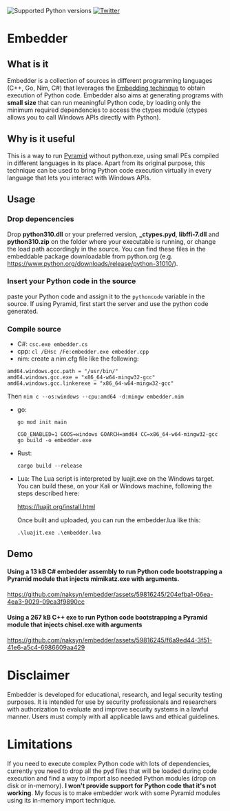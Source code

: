 ![Supported Python versions](https://img.shields.io/badge/python-3.7+-blue.svg) [![Twitter](https://img.shields.io/twitter/follow/naksyn?label=naksyn&style=social)](https://twitter.com/intent/follow?screen_name=naksyn)

# Embedder

## What is it

Embedder is a collection of sources in different programming languages (C++, Go, Nim, C#) that leverages the [Embedding techinque](https://docs.python.org/3/extending/embedding.html) to obtain execution of Python code.
Embedder also aims at generating programs with **small size** that can run meaningful Python code, by loading only the minimum required dependencies to access the ctypes module (ctypes allows you to call Windows APIs directly with Python).

## Why is it useful

This is a way to run [Pyramid](https://github.com/naksyn/Pyramid) without python.exe, using small PEs compiled in different languages in its place. Apart from its original purpose, this technique can be used to bring Python code execution virtually in every language that lets you interact with Windows APIs.

## Usage

### Drop depencencies
Drop **python310.dll** or your preferred version, **_ctypes.pyd**, **libffi-7.dll** and **python310.zip** on the folder where your executable is running, or change the load path accordingly in the source. You can find these files in the embeddable package downloadable from python.org (e.g. https://www.python.org/downloads/release/python-31010/).

### Insert your Python code in the source
paste your Python code and assign it to the `pythoncode` variable in the source. If using Pyramid, first start the server and use the python code generated.


### Compile source

 * C#: `csc.exe embedder.cs`
 * cpp: `cl /EHsc /Fe:embedder.exe embedder.cpp`
 * nim: create a nim.cfg file like the following:
```
amd64.windows.gcc.path = "/usr/bin/"
amd64.windows.gcc.exe = "x86_64-w64-mingw32-gcc"
amd64.windows.gcc.linkerexe = "x86_64-w64-mingw32-gcc"
```
Then `nim c --os:windows --cpu:amd64 -d:mingw embedder.nim`
 * go:
   ```
   go mod init main
   
   CGO_ENABLED=1 GOOS=windows GOARCH=amd64 CC=x86_64-w64-mingw32-gcc go build -o embedder.exe
   ```
 * Rust:
   ```
   cargo build --release
   ```
 * Lua:
   The Lua script is interpreted by luajit.exe on the Windows target. You can build these, on your Kali or Windows machine, following the steps described here:

   https://luajit.org/install.html


   Once built and uploaded, you can run the embedder.lua like this:

   ```
   .\luajit.exe .\embedder.lua
   ```

## Demo

#### Using a **13 kB**  C# embedder assembly to run Python code bootstrapping a Pyramid module that injects mimikatz.exe with arguments.


https://github.com/naksyn/embedder/assets/59816245/204efba1-06ea-4ea3-9029-09ca3f9890cc

#### Using a 267 kB C++ exe to run Python code bootstrapping a Pyramid module that injects chisel.exe with arguments

https://github.com/naksyn/embedder/assets/59816245/f6a9ed44-3f51-41e6-a5c4-6986609aa429

# Disclaimer

Embedder is developed for educational, research, and legal security testing purposes. It is intended for use by security professionals and researchers with authorization to evaluate and improve security systems in a lawful manner.
Users must comply with all applicable laws and ethical guidelines.

# Limitations

If you need to execute complex Python code with lots of dependencies, currently you need to drop all the pyd files that will be loaded during code execution and find a way to import also needed Python modules (drop on disk or in-memory).
**I won't provide support for Python code that it's not working**. My focus is to make embedder work with some Pyramid modules using its in-memory import technique.

